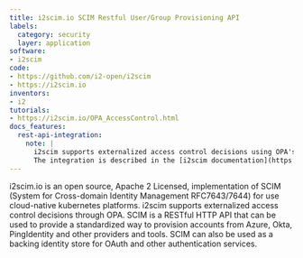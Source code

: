```yaml
---
title: i2scim.io SCIM Restful User/Group Provisioning API
labels:
  category: security
  layer: application
software:
- i2scim
code:
- https://github.com/i2-open/i2scim
- https://i2scim.io
inventors:
- i2
tutorials:
- https://i2scim.io/OPA_AccessControl.html
docs_features:
  rest-api-integration:
    note: |
      i2scim supports externalized access control decisions using OPA's REST API.
      The integration is described in the [i2scim documentation](https://i2scim.io/OPA_AccessControl.html).
---
```

i2scim.io is an open source, Apache 2 Licensed, implementation of SCIM (System for Cross-domain Identity Management RFC7643/7644) for use
cloud-native kubernetes platforms. i2scim supports externalized access control decisions through OPA. SCIM is a RESTful HTTP API that can be
used to provide a standardized way to provision accounts from Azure, Okta, PingIdentity and other providers and tools. SCIM can also be used
as a backing identity store for OAuth and other authentication services.

